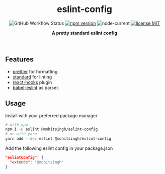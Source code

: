 <h1 align="center">eslint-config</h1>
<p align="center">
  <img alt="GitHub Workflow Status" src="https://img.shields.io/github/actions/workflow/status/mohitsinghs/eslint-config/main.yml?style=flat-square">
  <a href="https://www.npmjs.com/package/@mohitsingh/eslint-config"><img src="https://img.shields.io/npm/v/@mohitsingh/eslint-config.svg?style=flat-square" alt="npm version"></a>
  <img alt="node-current" src="https://img.shields.io/node/v/@mohitsingh/eslint-config?style=flat-square">
  <a href="https://github.com/mohitsinghs/eslint-config/blob/master/LICENSE"><img src="https://img.shields.io/badge/license-MIT-brightgreen.svg?style=flat-square" alt="license MIT"></a>
</p>
<p align="center">
  <b>A pretty standard eslint config</b><br/>
  <br>
  <br>
</p>

## Features

- [prettier](https://prettier.io) for formatting
- [standard](https://standardjs.com) for linting
- [react-hooks](https://github.com/facebook/react/tree/master/packages/eslint-plugin-react-hooks) plugin
- [babel-eslint](https://github.com/babel/babel-eslint) as parser.

## Usage

Install with your preferred package manager

```sh
# with npm
npm i -D eslint @mohitsingh/eslint-config
# or with yarn
yarn add --dev eslint @mohitsingh/eslint-config
```

Add the following eslint config in your package.json

```json
"eslintConfig": {
  "extends": "@mohitsingh"
}
```
